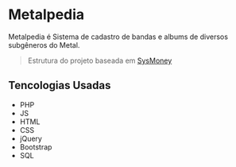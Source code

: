 # Metalpedia

Metalpedia é Sistema de cadastro de bandas e albums de diversos subgêneros do Metal.

> Estrutura do projeto baseada em [SysMoney](https://github.com/jlgregorio81/SysMoney)

## Tencologias Usadas

* PHP
* JS
* HTML
* CSS
* jQuery
* Bootstrap
* SQL
